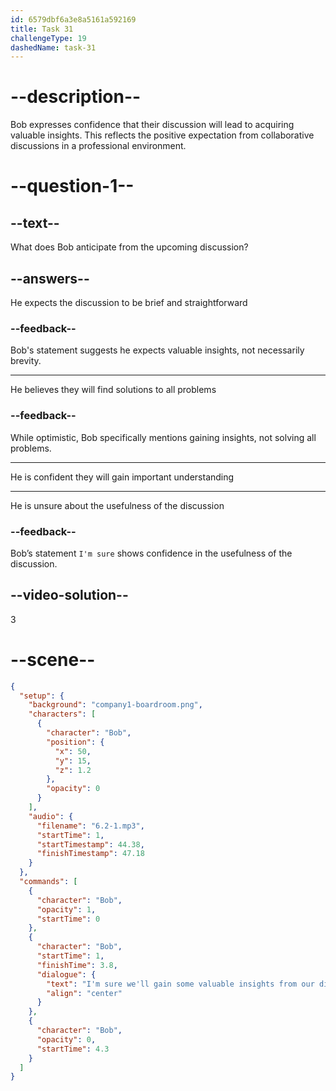 ```yaml
---
id: 6579dbf6a3e8a5161a592169
title: Task 31
challengeType: 19
dashedName: task-31
---
```


<!-- (Audio) Bob: I’m sure we'll gain some valuable insights from our discussion. -->

# --description--

Bob expresses confidence that their discussion will lead to acquiring valuable insights. This reflects the positive expectation from collaborative discussions in a professional environment.

# --question-1--

## --text--

What does Bob anticipate from the upcoming discussion?

## --answers--

He expects the discussion to be brief and straightforward

### --feedback--

Bob's statement suggests he expects valuable insights, not necessarily brevity.

---

He believes they will find solutions to all problems

### --feedback--

While optimistic, Bob specifically mentions gaining insights, not solving all problems.

---

He is confident they will gain important understanding

---

He is unsure about the usefulness of the discussion

### --feedback--

Bob’s statement `I'm sure` shows confidence in the usefulness of the discussion.

## --video-solution--

3

# --scene--

```json
{
  "setup": {
    "background": "company1-boardroom.png",
    "characters": [
      {
        "character": "Bob",
        "position": {
          "x": 50,
          "y": 15,
          "z": 1.2
        },
        "opacity": 0
      }
    ],
    "audio": {
      "filename": "6.2-1.mp3",
      "startTime": 1,
      "startTimestamp": 44.38,
      "finishTimestamp": 47.18
    }
  },
  "commands": [
    {
      "character": "Bob",
      "opacity": 1,
      "startTime": 0
    },
    {
      "character": "Bob",
      "startTime": 1,
      "finishTime": 3.8,
      "dialogue": {
        "text": "I'm sure we'll gain some valuable insights from our discussion.",
        "align": "center"
      }
    },
    {
      "character": "Bob",
      "opacity": 0,
      "startTime": 4.3
    }
  ]
}
```
